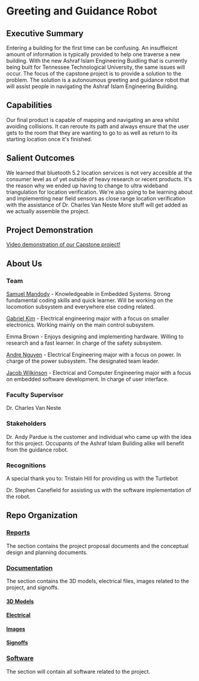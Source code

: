 # Greeting and Guidance Robot


## Executive Summary

Entering a building for the first time can be confusing. An insuffieicnt amount of information is typically provided to help one traverse a new building. With the new Ashraf Islam Engineering Buidling that is currently being built for Tennessee Technological University, the same issues will occur. The focus of the capstone project is to provide a solution to the problem. The solution is a autonoumous greeting and guidance robot that will assist people in navigating the Ashraf Islam Engineering Building. 

## Capabilities

Our final product is capable of mapping and navigating an area whilst avoiding collisions. It can reroute its path and always ensure that the user gets to the room that they are wanting to go to as well as return to its starting location once it's finished.

## Salient Outcomes

We learned that bluetooth 5.2 location services is not very accesible at the consumer level as of yet outside of heavy research or recent products. It's the reason why we ended up having to change to ultra wideband triangulation for location verification. We're also going to be learning about and implementing near field sensors as close range location verification with the assistance of Dr. Charles Van Neste More stuff will get added as we actually assemble the project.

## Project Demonstration

[Video demonstration of our Capstone project!](https://youtu.be/Icbw_ISEM2E)

## About Us

### Team
[Samuel Mandody](
https://www.youtube.com/watch?v=M5V_IXMewl4) - Knowledgeable in Embedded Systems. Strong fundamental coding skills and quick learner. Will be working on the locomotion subsystem and everywhere else coding related.

[Gabriel Kim](https://www.youtube.com/watch?v=dQw4w9WgXcQ) - Electrical engineering major with a focus on smaller electronics. Working mainly on the main control subsystem.

Emma Brown - Enjoys designing and implementing hardware. Willing to research and a fast learner. In charge of the safety subsystem.

[Andre Nguyen](https://www.youtube.com/watch?v=l60MnDJklnM) - Electrical Engineering major with a focus on power. In charge of the power subsystem. The designated team leader.

[Jacob Wilkinson](https://www.youtube.com/watch?v=GQHVQvePdtI) - Electrical and Computer Engineering major with a focus on embedded software development. In charge of user interface.

### Faculty Supervisor

Dr. Charles Van Neste

### Stakeholders

Dr. Andy Pardue is the customer and individual who came up with the idea for this project. Occupants of the Ashraf Islam Building alike will benefit from the guidance robot. 

### Recognitions 

A special thank you to:
Tristain Hill for providing us with the Turtlebot

Dr. Stephen Canefield for assisting us with the software implementation of the robot.

## Repo Organization

### [Reports](https://github.com/Hawk652/Capstone-Guidance-Robot/tree/main/Reports)
The section contains the project proposal documents and the conceptual design and planning documents.

### [Documentation](https://github.com/Hawk652/Capstone-Guidance-Robot/tree/main/Documentation)
The section contains the 3D models, electrical files, images related to the project, and signoffs.
#### [3D Models](https://github.com/Hawk652/Capstone-Guidance-Robot/tree/main/Documentation/3D%20Models)
#### [Electrical](https://github.com/Hawk652/Capstone-Guidance-Robot/tree/main/Documentation/Electrical)
#### [Images](https://github.com/Hawk652/Capstone-Guidance-Robot/tree/main/Documentation/Images)
#### [Signoffs](https://github.com/Hawk652/Capstone-Guidance-Robot/tree/main/Documentation/Signoffs)

### [Software](https://github.com/Hawk652/Capstone-Guidance-Robot/tree/main/Software)
The section will contain all software related to the project.
